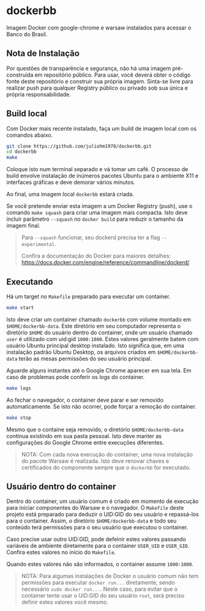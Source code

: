 # dockerbb

Imagem Docker com google-chrome e warsaw instalados para acessar o Banco do Brasil.

## Nota de Instalação

Por questões de transparência e segurança, não há uma imagem pré-construída em repositório público. Para usar, você deverá obter o código fonte deste repositório e construir sua própria imagem. Sinta-se livre para realizar push para qualquer Registry público ou privado sob sua única e própria responsabilidade.

## Build local

Com Docker mais recente instalado, faça um build de imagem local com os comandos abaixo.

```bash
git clone https://github.com/juliohm1978/dockerbb.git
cd dockerbb
make
```

Coloque isto num terminal separado e vá tomar um café. O processo de build envolve instalação de inúmeros pacotes Ubuntu para o ambiente X11 e interfaces gráficas e deve demorar vários minutos.

Ao final, uma imagem local `dockerbb` estará criada.

Se você pretende enviar esta imagem a um Docker Registry (push), use o comando `make squash` para criar uma imagem mais compacta. Isto deve incluir parâmetro `--squash` no `docker build` para reduzir o tamanho da imagem final.

> Para `--squash` funcionar, seu dockerd precisa ter a flag `--experimental`.
> 
> Confira a documentação do Docker para maiores detalhes: https://docs.docker.com/engine/reference/commandline/dockerd/

## Executando

Há um target no `Makefile` preparado para executar um container.

```bash
make start
```

Isto deve criar um container chamado `dockerbb` com volume montado em `$HOME/dockerbb-data`. Este diretório em seu computador representa o diretório `$HOME` do usuário dentro do container, onde um usuário chamado `user` é utilizado com uid:gid `1000:1000`. Estes valores geralmente batem com usuário Ubuntu principal desktop instalado. Isto significa que, em uma instalação padrão Ubuntu Desktop, os arquivos criados em `$HOME/dockerbb-data` terão as mesas permissões do seu usuário principal.

Aguarde alguns instantes até o Google Chrome aparecer em sua tela. Em caso de problemas pode conferir os logs do container.

```bash
make logs
```

Ao fechar o navegador, o container deve parar e ser removido automaticamente. Se isto não ocorrer, pode forçar a remoção do container.

```bash
make stop
```

Mesmo que o containe seja removido, o diretório `$HOME/dockerbb-data` continua existindo em sua pasta pessoal. Isto deve manter as configurações do Google Chrome entre execuções diferentes.

> NOTA: Com cada nova execução do container, uma nova instalação do pacote Warsaw é realizada. Isto deve renovar chaves e certificados do componente sempre que o `dockerbb` for executado.

## Usuário dentro do container

Dentro do container, um usuário comum é criado em momento de execução para iniciar componentes do Warsaw e o navegador. O `Makefile` deste projeto está preparado para deduzir o UID:GID do seu usuário e repassá-los para o container. Assim, o diretório `$HOME/dockerbb-data` e todo seu conteúdo terá permissões para o seu usuário que executou o container.

Caso precise usar outro UID:GID, pode defeinir estes valores passando variáveis de ambiente diretamente para o container `USER_UID` e `USER_GID`. Confira estes valores no início do `Makefile`.

Quando estes valores não são informados, o container assume `1000:1000`.

> NOTA: Para algumas instalações de Docker o usuário comum não tem permissões para executar `docker run...` diretamente, sendo necessário `sudo docker run...`. Neste caso, para evitar que o container tente usar o UID:GID do seu usuário `root`, será preciso definir estes valores você mesmo.